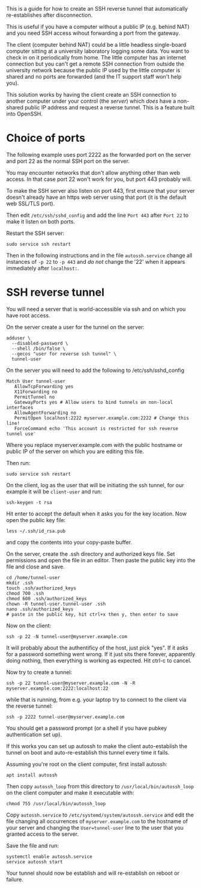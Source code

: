 This is a guide for how to create an SSH reverse tunnel that automatically re-establishes after disconnection.

This is useful if you have a computer without a public IP (e.g. behind NAT) and you need SSH access wihout forwarding a port from the gateway.

The client (computer behind NAT) could be a little headless single-board computer sitting at a university laboratory logging some data. You want to check in on it periodically from home. The little computer has an internet connection but you can't get a remote SSH connection from outside the university network because the public IP used by the little computer is shared and no ports are forwarded (and the IT support staff won't help you).

This solution works by having the client create an SSH connection to another computer under your control (the _server_) which _does_ have a non-shared public IP address and request a reverse tunnel. This is a feature built into OpenSSH.

# Choice of ports

The following example uses port 2222 as the forwarded port on the server and port 22 as the normal SSH port on the server.

You may encounter networks that don't allow anything other than web access. In that case port 22 won't work for you, but port 443 probably will.

To make the SSH server also listen on port 443, first ensure that your server doesn't already have an https web server using that port (it is the default web SSL/TLS port).

Then edit `/etc/ssh/sshd_config` and add the line `Port 443` after `Port 22` to make it listen on both ports.

Restart the SSH server:

```
sudo service ssh restart
```

Then in the following instructions and in the file `autossh.service` change all instances of `-p 22` to `-p 443` and _do not_ change the '22' when it appears immediately after `localhost:`.

# SSH reverse tunnel

You will need a server that is world-accessible via ssh and on which you have root access.

On the server create a user for the tunnel on the server:

```
adduser \
  --disabled-password \
  --shell /bin/false \
  --gecos "user for reverse ssh tunnel" \
  tunnel-user
```

On the server you will need to add the following to /etc/ssh/sshd_config

```
Match User tunnel-user
   AllowTcpForwarding yes
   X11Forwarding no
   PermitTunnel no
   GatewayPorts yes # Allow users to bind tunnels on non-local interfaces
   AllowAgentForwarding no
   PermitOpen localhost:2222 myserver.example.com:2222 # Change this line!
   ForceCommand echo 'This account is restricted for ssh reverse tunnel use'
```

Where you replace myserver.example.com with the public hostname or public IP of the server on which you are editing this file.

Then run:

```
sudo service ssh restart
```

On the client, log as the user that will be initiating the ssh tunnel, for our example it will be `client-user` and run:

```
ssh-keygen -t rsa
```

Hit enter to accept the default when it asks you for the key location. Now open the public key file:

```
less ~/.ssh/id_rsa.pub
```

and copy the contents into your copy-paste buffer.

On the server, create the .ssh directory and authorized keys file. Set permissions and open the file in an editor. Then paste the public key into the file and close and save.

```
cd /home/tunnel-user
mkdir .ssh
touch .ssh/authorized_keys
chmod 700 .ssh
chmod 600 .ssh/authorized_keys
chown -R tunnel-user.tunnel-user .ssh
nano .ssh/authorized_keys
# paste in the public key, hit ctrl+x then y, then enter to save
```

Now on the client:

```
ssh -p 22 -N tunnel-user@myserver.example.com
```

It will probably about the authentificy of the host, just pick "yes". If it asks for a password something went wrong. If it just sits there forever, apparently doing nothing, then everything is working as expected. Hit ctrl-c to cancel.

Now try to create a tunnel:

```
ssh -p 22 tunnel-user@myserver.example.com -N -R myserver.example.com:2222:localhost:22
```

while that is running, from e.g. your laptop try to connect to the client via the reverse tunnel:

```
ssh -p 2222 tunnel-user@myserver.example.com
```

You should get a password prompt (or a shell if you have pubkey authentication set up).

If this works you can set up autossh to make the client auto-establish the tunnel on boot and auto-re-establish this tunnel every time it fails.

Assuming you're root on the client computer, first install autossh:

```
apt install autossh
```

Then copy `autossh_loop` from this directory to `/usr/local/bin/autossh_loop` on the client computer and make it executable with:

```
chmod 755 /usr/local/bin/autossh_loop
```

Copy `autossh.service` to `/etc/systemd/system/autossh.service` and edit the file changing all occurrences of `myserver.example.com` to the hostname of your server and changing the `User=tunnel-user` line to the user that you granted access to the server. 

Save the file and run:

```
systemctl enable autossh.service
service autossh start
```

Your tunnel should now be establish and will re-establish on reboot or failure.

